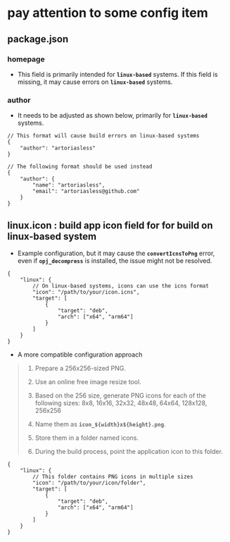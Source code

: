 # pay attention to some config item

## package.json

### homepage

-   This field is primarily intended for **`linux-based`** systems. If this field is missing, it may cause errors on **`linux-based`** systems.

### author

-   It needs to be adjusted as shown below, primarily for **`linux-based`** systems.

```jsonc
// This format will cause build errors on linux-based systems
{
    "author": "artoriasless"
}

// The following format should be used instead
{
    "author": {
        "name": "artoriasless",
        "email": "artoriasless@github.com"
    }
}
```

## linux.icon : build app icon field for for build on linux-based system

-   Example configuration, but it may cause the **`convertIcnsToPng`** error, even if **`opj_decompress`** is installed, the issue might not be resolved.

```jsonc
{
    "linux": {
        // On linux-based systems, icons can use the icns format
        "icon": "/path/to/your/icon.icns",
        "target": [
            {
                "target": "deb",
                "arch": ["x64", "arm64"]
            }
        ]
    }
}
```

-   A more compatible configuration approach

> 1. Prepare a 256x256-sized PNG.
>
> 2. Use an online free image resize tool.
>
> 3. Based on the 256 size, generate PNG icons for each of the following sizes: 8x8, 16x16, 32x32, 48x48, 64x64, 128x128, 256x256
>
> 4. Name them as **`icon_${width}x${height}.png`**.
>
> 5. Store them in a folder named icons.
>
> 6. During the build process, point the application icon to this folder.

```jsonc
{
    "linux": {
        // This folder contains PNG icons in multiple sizes
        "icon": "/path/to/your/icon/folder",
        "target": [
            {
                "target": "deb",
                "arch": ["x64", "arm64"]
            }
        ]
    }
}
```
